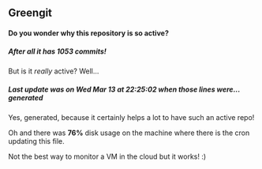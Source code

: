 ## Greengit

#### Do you wonder why this repository is so active?

##### After all it has 1053 commits!

But is it *really* active? Well...

##### Last update was on Wed Mar 13 at 22:25:02 when those lines were... generated

Yes, generated, because it certainly helps a lot to have such an active repo!

Oh and there was **76%** disk usage on the machine
where there is the cron updating this file.

Not the best way to monitor a VM in the cloud but it works! :)
